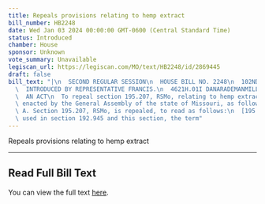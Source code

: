 ```yaml
---
title: Repeals provisions relating to hemp extract
bill_number: HB2248
date: Wed Jan 03 2024 00:00:00 GMT-0600 (Central Standard Time)
status: Introduced
chamber: House
sponsor: Unknown
vote_summary: Unavailable
legiscan_url: https://legiscan.com/MO/text/HB2248/id/2869445
draft: false
bill_text: "|\n  SECOND REGULAR SESSION\n  HOUSE BILL NO. 2248\n  102ND GENERAL ASSEMBLY\n\
  \  INTRODUCED BY REPRESENTATIVE FRANCIS.\n  4621H.01I DANARADEMANMILLER,ChiefClerk\n\
  \  AN ACT\n  To repeal section 195.207, RSMo, relating to hemp extract.\n  Be it\
  \ enacted by the General Assembly of the state of Missouri, as follows:\n  Section\
  \ A. Section 195.207, RSMo, is repealed, to read as follows:\n  [195.207. 1. As\
  \ used in section 192.945 and this section, the term"
---
```

Repeals provisions relating to hemp extract

---

## Read Full Bill Text

You can view the full text [here](https://legiscan.com/MO/text/HB2248/id/2869445).
